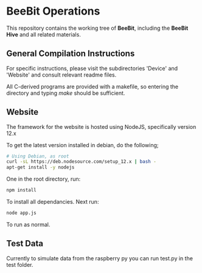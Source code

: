 # BeeBit Operations

This repository contains the working tree of **BeeBit**, including the **BeeBit Hive** and all related materials.

## General Compilation Instructions

For specific instructions, please visit the subdirectories 'Device' and 'Website' and consult relevant readme files.

All C-derived programs are provided with a makefile, so entering the directory and typing *make* should be sufficient.

## Website

The framework for the website is hosted using NodeJS, specifically version 12.x

To get the latest version installed in debian, do the following;

```sh
# Using Debian, as root
curl -sL https://deb.nodesource.com/setup_12.x | bash -
apt-get install -y nodejs
```

One in the root directory, run:

```sh
npm install
```

To install all dependancies. Next run:

```sh
node app.js
```

To run as normal.

## Test Data

Currently to simulate data from the raspberry py you can run test.py in the test folder.